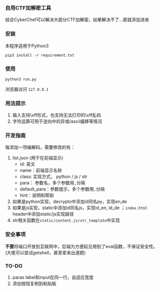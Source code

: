 ### 自用CTF加解密工具
结合CyberChef可以解决大部分CTF加解密，如果解决不了...那就添加进来

### 安装
本程序适用于Python3

`pip3 install -r requirement.txt`

### 使用
`python3 run.py`

浏览器访问 `127.0.0.1`

### 用法提示
1. 输入支持\xff形式，也支持无法打印的\xff乱码
2. 字符运算可用于逆向中的异或/ascii偏移等情况

### 开发指南
每添加一项编解码，需要修改的有：
1. list.json (用于在前端显示)
    - id: 英文
    - name：前端显示名称
    - class: 实现方式， python / js / str
    - para： 参数名，多个参数用`,`分隔
    - default_para：参数提示，多个参数用`,`分隔
    - hint：说明和帮助
2. 如果是python实现，decrypto中添加id同名py，实现en,de
3. 如果是js实现，static中添加id同名js，实现id_en, id_de ；`index.html` header中添加static/js实现路径
4. str相关函数在`static/content.js/str_template`中实现

### 安全事项
**不要**将端口开放到互联网中，后端为方便起见用到了eval函数，不保证安全性。(大佬可以尝试getshell，甚至拿来出道题)

### TO-DO
1. paras label和input在同一行，自适应宽度
2. 添加按钮复制到粘贴板